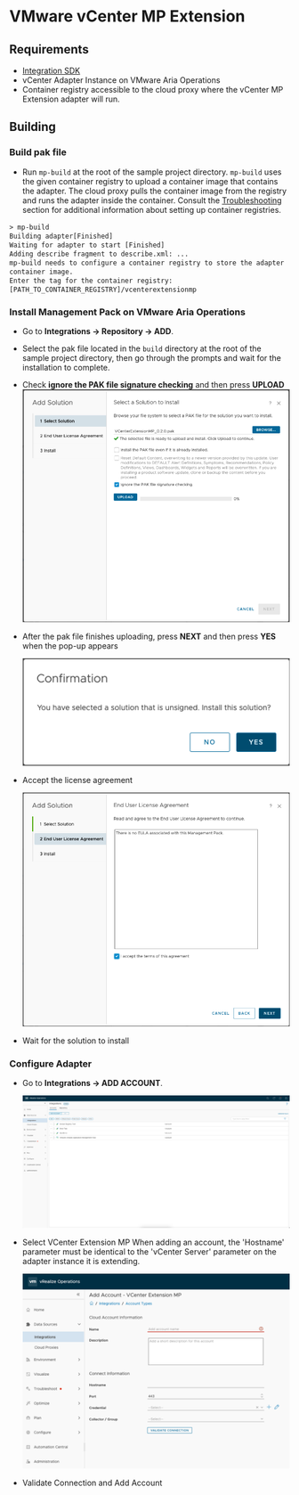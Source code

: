 # VMware vCenter MP Extension

## Requirements
- [Integration SDK](../../docs/get_started.md#requirements)
- vCenter Adapter Instance on VMware Aria Operations
- Container registry accessible to the cloud proxy where the vCenter MP Extension adapter will run.
  

## Building
### Build pak file
- Run `mp-build` at the root of the sample project directory. `mp-build` uses the given container registry to 
  upload a container image that contains the adapter. The cloud proxy pulls the container image from the registry and
  runs the adapter inside the container. Consult the [Troubleshooting](../../docs/troubleshooting_and_faq/index.md) section for 
  additional information about setting up container registries.
```shell
> mp-build
Building adapter[Finished]
Waiting for adapter to start [Finished]
Adding describe fragment to describe.xml: ...
mp-build needs to configure a container registry to store the adapter container image.
Enter the tag for the container registry: [PATH_TO_CONTAINER_REGISTRY]/vcenterextensionmp
```
### Install Management Pack on VMware Aria Operations
- Go to  **Integrations &rarr; Repository &rarr; ADD**.
- Select the pak file located in the `build` directory at the root of the sample project directory, then go through the prompts and wait for the installation to complete.
- Check **ignore the PAK file signature checking** and then press **UPLOAD**
  ![Upload solution pop-up](../../docs/images/add_solution.png)
- After the pak file finishes uploading, press **NEXT** and then press **YES** when the pop-up appears

  ![Pop-up confirmation prompt](../../docs/images/comfirmation_prompt.png)
 
- Accept the license agreement
 
  ![License Agreement screen](../../docs/images/license_agreement.png)

- Wait for the solution to install
### Configure Adapter
- Go to  **Integrations &rarr; ADD ACCOUNT**.
 
  ![Add account screenshot](../../docs/images/add_account.png)

- Select VCenter Extension MP
  When adding an account, the 'Hostname' parameter must be identical to the 'vCenter Server' parameter on the adapter instance it is extending.
 
  ![Add account screenshot](../../docs/images/add_account_prompt.png)

- Validate Connection and Add Account
